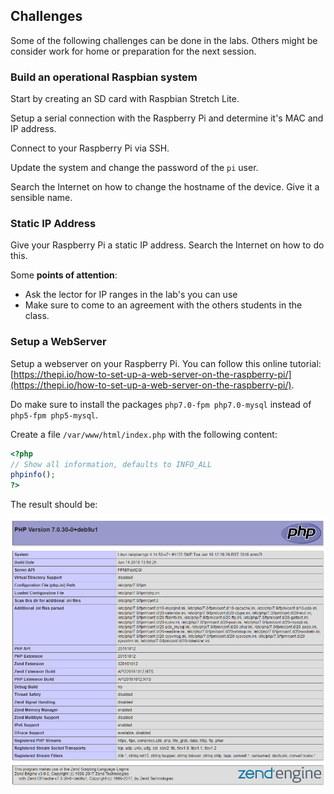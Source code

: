 ## Challenges

Some of the following challenges can be done in the labs. Others might be consider work for home or preparation for the next session.

### Build an operational Raspbian system

Start by creating an SD card with Raspbian Stretch Lite.

Setup a serial connection with the Raspberry Pi and determine it's MAC and IP address.

Connect to your Raspberry Pi via SSH.

Update the system and change the password of the `pi` user.

Search the Internet on how to change the hostname of the device. Give it a sensible name.

### Static IP Address

Give your Raspberry Pi a static IP address. Search the Internet on how to do this.

Some **points of attention**:
* Ask the lector for IP ranges in the lab's you can use
* Make sure to come to an agreement with the others students in the class.

### Setup a WebServer

<!-- For next year we need to make clear here that the original config should not be deleted or that the example config below should not just be pasted below the original. -->

Setup a webserver on your Raspberry Pi. You can follow this online tutorial: [https://thepi.io/how-to-set-up-a-web-server-on-the-raspberry-pi/](https://thepi.io/how-to-set-up-a-web-server-on-the-raspberry-pi/).

Do make sure to install the packages `php7.0-fpm php7.0-mysql` instead of `php5-fpm php5-mysql`.

Create a file `/var/www/html/index.php` with the following content:

```php
<?php
// Show all information, defaults to INFO_ALL
phpinfo();
?>
```

The result should be:

![PHPInfo via nGinx](img/php_info.png)